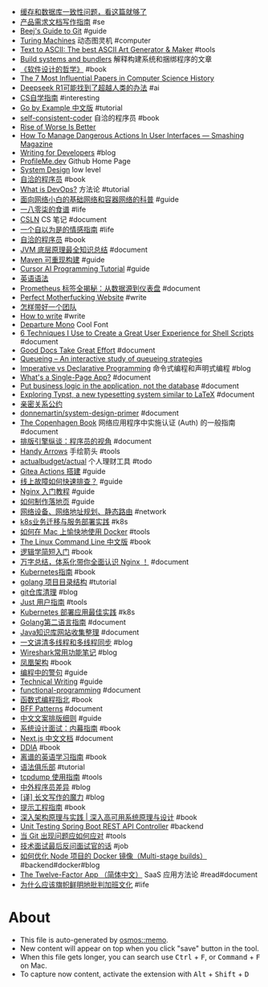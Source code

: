 - [缓存和数据库一致性问题，看这篇就够了](https://mp.weixin.qq.com/s?__biz=MzIyOTYxNDI5OA==&mid=2247487312&idx=1&sn=fa19566f5729d6598155b5c676eee62d&chksm=e8beb8e5dfc931f3e35655da9da0b61c79f2843101c130cf38996446975014f958a6481aacf1&scene=178&cur_album_id=1699766580538032128#rd)
- [产品需求文档写作指南](https://www.wolai.com/hjTNCjSczr8VbMsoqA76ED) #se
- [Beej's Guide to Git](https://beej.us/guide/bggit/html/split/index.html) #guide
- [Turing Machines](https://samwho.dev/turing-machines/) 动态图灵机 #computer
- [Text to ASCII: The best ASCII Art Generator & Maker](https://www.asciiart.eu/text-to-ascii-art) #tools
- [Build systems and bundlers](https://github.com/orgs/web-infra-dev/discussions/24) 解释构建系统和捆绑程序的文章
- [《软件设计的哲学》](https://cactus-proj.github.io/A-Philosophy-of-Software-Design-zh/) #book
- [The 7 Most Influential Papers in Computer Science History](https://terriblesoftware.org/2025/01/22/the-7-most-influential-papers-in-computer-science-history/)
- [Deepseek R1可能找到了超越人类的办法](https://mazzzystar.com/2025/01/30/chatgpt-to-deepseek-r1-zh/) #ai
- [CS自学指南](https://csdiy.wiki/) #interesting
- [Go by Example 中文版](https://gobyexample-cn.github.io/) #tutorial
- [self-consistent-coder](https://github.com/zhangchenchen/self-consistent-coder) 自洽的程序员 #book
- [Rise of Worse Is Better](https://www.dreamsongs.com/RiseOfWorseIsBetter.html)
- [How To Manage Dangerous Actions In User Interfaces — Smashing Magazine](https://www.smashingmagazine.com/2024/09/how-manage-dangerous-actions-user-interfaces/)
- [Writing for Developers](https://rmoff.net/2023/07/19/blog-writing-for-developers/) #blog
- [ProfileMe.dev](https://www.profileme.dev/) Github Home Page
- [System Design](https://blog.algomaster.io/) low level
- [自洽的程序员](https://self-consistent-coder.readthedocs.io/) #book
- [What is DevOps?](https://octopus.com/devops/) 方法论 #tutorial
- [面向网络小白的基础网络和容器网络的科普](https://github.com/zhangguanzhang/simple-container-network-book) #guide
- [一八零柒的食谱](https://food.sayidhe.com/#/) #life
- [CSLN](https://zhiyu1998.github.io/Computer-Science-Learn-Notes/intro/) CS 笔记 #document
- [一个自以为是的情感指南](https://relationship.ohevan.com/) #life
- [自洽的程序员](https://self-consistent-coder.readthedocs.io/zh-cn/latest/) #book
- [JVM 底层原理最全知识总结](https://doocs.github.io/jvm/) #document
- [Maven 可重现构建](https://www.haxi.cc/archives/maven-reproducible-builds.html) #guide
- [Cursor AI Programming Tutorial](https://www.lookai.top) #guide
- [英语语法](https://hzpt-inet-club.github.io/english-note/guide/grammar.html)
- [Prometheus 标签全揭秘：从数据源到仪表盘](https://mp.weixin.qq.com/s/M6o74ME181iBZZkM42hmXw) #document
- [Perfect Motherfucking Website](https://perfectmotherfuckingwebsite.com/) #write
- [怎样带好一个团队](https://iceprosurface.com/%E7%9F%A5%E8%AF%86%E5%BA%93/%E6%80%9D%E8%80%83/%E6%80%8E%E6%A0%B7%E5%B8%A6%E5%A5%BD%E4%B8%80%E4%B8%AA%E5%9B%A2%E9%98%9F)
- [How to write](https://blog.gentlelucky.com/zh/2024/09/24/how-to-write/) #write
- [Departure Mono](https://departuremono.com/) Cool Font
- [6 Techniques I Use to Create a Great User Experience for Shell Scripts](https://nochlin.com/blog/6-techniques-i-use-to-create-a-great-user-experience-for-shell-scripts) #document
- [Good Docs Take Great Effort](https://er4hn.info/blog/2023.07.22-good_docs_great_effort/) #document
- [Queueing – An interactive study of queueing strategies](https://encore.dev/blog/queueing)
- [Imperative vs Declarative Programming](https://ui.dev/c/react/imperative-vs-declarative) 命令式编程和声明式编程 #blog
- [What's a Single-Page App?](https://jakelazaroff.com/words/whats-a-single-page-app/) #document
- [Put business logic in the application, not the database](https://www.infoworld.com/article/2269523/put-business-logic-in-the-application-not-the-database.html) #document
- [Exploring Typst, a new typesetting system similar to LaTeX](https://blog.jreyesr.com/posts/typst/) #document
- [亲密关系公约](https://mp.weixin.qq.com/s?__biz=MjM5MTg3MDA5NA==&mid=2650832540&idx=1&sn=a0d13ff19feea8db865cb1d81812c082&chksm=bd5a237d8a2daa6b1a6a65c39045f2e00ea8022968968e251a29ef213fb23513a1e8fb458e3d#rd)
- [donnemartin/system-design-primer](https://github.com/donnemartin/system-design-primer) #document
- [The Copenhagen Book](https://thecopenhagenbook.com/) 网络应用程序中实施认证 (Auth) 的一般指南 #document
- [排版引擎纵谈：程序员的视角](https://blog.ppresume.com/posts/zh-cn/on-typesetting-engines) #document
- [Handy Arrows](https://handyarrows.com/) 手绘箭头 #tools
- [actualbudget/actual](https://github.com/actualbudget/actual) 个人理财工具 #todo
- [Gitea Actions 搭建](https://seepine.com/git/gitea/actions/) #guide
- [线上故障如何快速排查？](https://developer.aliyun.com/article/778128) #guide
- [Nginx 入门教程](https://xuexb.github.io/learn-nginx/guide/) #guide
- [如何制作落地页](https://www.bmms.me/blog/landing-page) #guide
- [网络设备、网络地址规划、静态路由](https://cloud.tencent.com/developer/article/1819831) #network
- [k8s业务迁移与服务部署实践](https://www.cuiliangblog.cn/detail/article/52) #k8s
- [如何在 Mac 上愉快地使用 Docker](https://mritd.com/2022/06/08/happy-using-docker-on-macos/#%E4%BA%94%E3%80%81Lima-%E6%96%B9%E6%A1%88) #tools
- [The Linux Command Line 中文版](https://www.kancloud.cn/thinkphp/linux-command-line/39431) #book
- [逻辑学简短入门](https://wxflogic.gitbook.io/logic/) #book
- [万字总结，体系化带你全面认识 Nginx ！](https://juejin.cn/post/6942607113118023710) #document
- [Kubernetes指南](https://kubernetes.feisky.xyz) #book
- [golang 项目目录结构](https://makeoptim.com/golang/standards/project-layout/) #tutorial
- [git仓库清理](https://juejin.cn/post/7024922528514572302) #blog
- [Just 用户指南](https://just.systems/man/zh/) #tools
- [Kubernetes 部署应用最佳实践](https://www.haxi.cc/archives/kubernetes-deploy-a-service-best-practice.html) #k8s
- [Golang第二语言指南](https://nanmu.me/zh-cn/posts/2021/way-to-go/) #document
- [Java知识库网站收集整理](https://www.wxy97.com/archives/0248581d-12c6-4468-a04f-c8824faa7118) #document
- [一文讲清多线程和多线程同步](https://tech.meituan.com/2024/07/19/multi-threading-and-multi-thread-synchronization.html) #blog
- [Wireshark常用功能笔记](https://www.ilikejobs.com/posts/wireshark/) #blog
- [凤凰架构](https://icyfenix.cn/summary/) #book
- [编程中的警句](https://www.cs.yale.edu/homes/perlis-alan/quotes.html) #guide
- [Technical Writing](https://developers.google.com/tech-writing) #guide
- [functional-programming](https://github.com/hemanth/functional-programming-jargon) #document
- [函数式编程指北](https://llh911001.gitbooks.io/mostly-adequate-guide-chinese/content/) #book
- [BFF Patterns](https://bff-patterns.com/) #document
- [中文文案排版细则](https://dawner.top/posts/chinese-copywriting-rules/) #guide
- [系统设计面试：内幕指南](https://learning-guide.gitbook.io/system-design-interview/) #book
- [Next.js 中文文档](https://nextjscn.org/docs/getting-started/installation) #document
- [DDIA](https://vonng.gitbooks.io/ddia-cn/content/) #book
- [离谱的英语学习指南](https://babyyoung.gitbook.io/english-level-up-tips/) #book
- [语法俱乐部](https://llwslc.github.io/grammar-club/content/Preface.html) #tutorial
- [tcpdump 使用指南](https://www.cnblogs.com/wongbingming/p/13212306.html) #tools
- [中外程序员差异](https://catcoding.me/p/diff/) #blog
- [[译] 长文写作的魔力](https://arthurchiao.github.io/blog/writing-is-magic-zh/) #blog
- [提示工程指南](https://www.promptingguide.ai/zh) #book
- [深入架构原理与实践 | 深入高可用系统原理与设计](https://www.thebyte.com.cn/) #book
- [Unit Testing Spring Boot REST API Controller](https://www.javaguides.net/2024/09/unit-testing-spring-boot-rest-api.html) #backend
- [当 Git 出现问题应如何应对](https://github.com/k88hudson/git-flight-rules/blob/master/README_zh-CN.md) #tools
- [技术面试最后反问面试官的话](https://github.com/perklet/reverse-interview-zh) #job
- [如何优化 Node 项目的 Docker 镜像（Multi-stage builds）](https://juejin.cn/post/6991689670027542564) #backend#docker#blog
- [The Twelve-Factor App （简体中文）](https://12factor.net/zh_cn/) SaaS 应用方法论 #read#document
- [为什么应该旗帜鲜明地批判加班文化](https://farer.org/2019/02/03/peopleware/) #life

# About

- This file is auto-generated by [osmos::memo](https://github.com/osmoscraft/osmosmemo).
- New content will appear on top when you click "save" button in the tool.
- When this file gets longer, you can search use <kbd>Ctrl</kbd> + <kbd>F</kbd>, or <kbd>Command</kbd> + <kbd>F</kbd> on Mac.
- To capture now content, activate the extension with <kbd>Alt</kbd> + <kbd>Shift</kbd> + <kbd>D</kbd>
